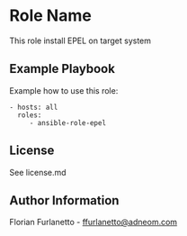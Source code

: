 Role Name
=========

This role install EPEL on target system

Example Playbook
----------------

Example how to use this role:

    - hosts: all
      roles:
         - ansible-role-epel

License
-------

See license.md

Author Information
------------------

Florian Furlanetto - ffurlanetto@adneom.com
